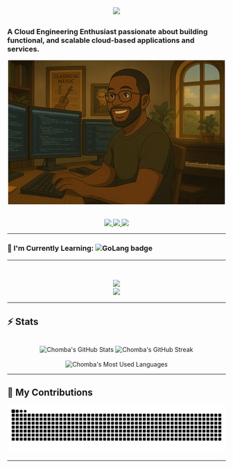 <h1 align="center">
  <img src="https://readme-typing-svg.herokuapp.com/?font=Inter&size=48&center=true&vCenter=true&width=500&height=70&color=4493F8&duration=4000&lines=Hi+There!+👋;+I'm+Chomba+Mumba!;" />
</h1>

### A Cloud Engineering Enthusiast passionate about building functional, and scalable cloud-based applications and services.

<p align="center">
  <img src="https://github.com/chomba-mumba/chomba-mumba/blob/main/software-developer.png" alt="Banner of a developer sitting in front of a desk" />
</p>

<br>

<div align="center">
  <a href="mailto:chombaibex@gmail.com">
    <img src="https://img.shields.io/badge/Gmail-333333?style=for-the-badge&logo=gmail&logoColor=red" />
  </a>
  <a href="https://www.linkedin.com/in/chomba-mumba-395a99172/" target="_blank">
    <img src="https://img.shields.io/badge/LinkedIn-0077B5?style=for-the-badge&logo=linkedin&logoColor=white" />
  </a>
  <a href="https://chomba-mumba.co.uk" target="_blank">
    <img src="https://img.shields.io/badge/Portfolio-8A2BE2?style=for-the-badge" />
  </a>
</div>

<hr>
<h3>🧠 I'm Currently Learning:  <img
  src="https://img.shields.io/badge/GoLang-00ADD8?style=for-the-badge&logo=go&logoColor=white"
  alt="GoLang badge"
/></h3>
<hr>
<br>

<p align="center">
  <img src="https://skillicons.dev/icons?i=aws,terraform,go,docker,kubernetes,githubactions,git" />
  <br>
  <img src="https://skillicons.dev/icons?i=python,html,css,js,vue,react,postman,figma" />
</p>

<hr>

## ⚡️ Stats

<br>

<div align="center">
  <img width="390" src="https://github-readme-stats.vercel.app/api?username=chomba-mumba&theme=transparent&count_private=true&show_icons=true&rank_icon=github&locale=en" alt="Chomba's GitHub Stats" />
  <img
    width="390"
    src="https://streak-stats.demolab.com?user=chomba-mumba&theme=transparent&count_private=true&border_radius=10&locale=en"
    alt="Chomba's GitHub Streak"
  />
  <br><br>
  <img width="325" src="https://github-readme-stats.vercel.app/api/top-langs?username=chomba-mumba&theme=transparent&layout=donut&hide=css&langs_count=8&border_radius=10&show_icons=true&locale=en" alt="Chomba's Most Used Languages" />
</div>

<hr>

## 🐍 My Contributions

<div align="center">
  <picture>
    <source media="(prefers-color-scheme: dark)" srcset="https://raw.githubusercontent.com/chomba-mumba/chomba-mumba/output/github-contribution-grid-snake-dark.svg" />
    <source media="(prefers-color-scheme: light)" srcset="https://raw.githubusercontent.com/chomba-mumba/chomba-mumba/output/github-contribution-grid-snake.svg" />
    <img alt="github-snake" src="https://raw.githubusercontent.com/chomba-mumba/chomba-mumba/output/github-contribution-grid-snake.svg" />
  </picture>
</div>

<hr>
